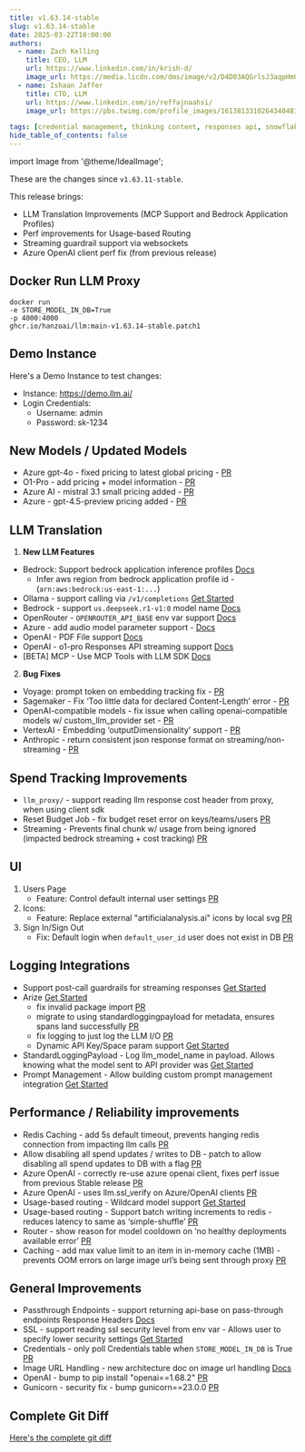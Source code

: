 ```yaml
---
title: v1.63.14-stable
slug: v1.63.14-stable
date: 2025-03-22T10:00:00
authors:
  - name: Zach Kelling
    title: CEO, LLM
    url: https://www.linkedin.com/in/krish-d/
    image_url: https://media.licdn.com/dms/image/v2/D4D03AQGrlsJ3aqpHmQ/profile-displayphoto-shrink_400_400/B4DZSAzgP7HYAg-/0/1737327772964?e=1743638400&v=beta&t=39KOXMUFedvukiWWVPHf3qI45fuQD7lNglICwN31DrI
  - name: Ishaan Jaffer
    title: CTO, LLM
    url: https://www.linkedin.com/in/reffajnaahsi/
    image_url: https://pbs.twimg.com/profile_images/1613813310264340481/lz54oEiB_400x400.jpg

tags: [credential management, thinking content, responses api, snowflake]
hide_table_of_contents: false
---
```


import Image from '@theme/IdealImage';

These are the changes since `v1.63.11-stable`.

This release brings:
- LLM Translation Improvements (MCP Support and Bedrock Application Profiles)
- Perf improvements for Usage-based Routing
- Streaming guardrail support via websockets
- Azure OpenAI client perf fix (from previous release)

## Docker Run LLM Proxy

```
docker run
-e STORE_MODEL_IN_DB=True
-p 4000:4000
ghcr.io/hanzoai/llm:main-v1.63.14-stable.patch1
```

## Demo Instance

Here's a Demo Instance to test changes:
- Instance: https://demo.llm.ai/
- Login Credentials:
    - Username: admin
    - Password: sk-1234



## New Models / Updated Models

- Azure gpt-4o - fixed pricing to latest global pricing - [PR](https://github.com/hanzoai/llm/pull/9361)
- O1-Pro - add pricing + model information - [PR](https://github.com/hanzoai/llm/pull/9397)
- Azure AI - mistral 3.1 small pricing added - [PR](https://github.com/hanzoai/llm/pull/9453)
- Azure - gpt-4.5-preview pricing added - [PR](https://github.com/hanzoai/llm/pull/9453)



## LLM Translation

1. **New LLM Features**

- Bedrock: Support bedrock application inference profiles [Docs](https://docs.llm.ai/docs/providers/bedrock#bedrock-application-inference-profile)
   - Infer aws region from bedrock application profile id - (`arn:aws:bedrock:us-east-1:...`)
- Ollama - support calling via `/v1/completions` [Get Started](../../docs/providers/ollama#using-ollama-fim-on-v1completions)
- Bedrock - support `us.deepseek.r1-v1:0` model name [Docs](../../docs/providers/bedrock#supported-aws-bedrock-models)
- OpenRouter - `OPENROUTER_API_BASE` env var support [Docs](../../docs/providers/openrouter.md)
- Azure - add audio model parameter support - [Docs](../../docs/providers/azure#azure-audio-model)
- OpenAI - PDF File support [Docs](../../docs/completion/document_understanding#openai-file-message-type)
- OpenAI - o1-pro Responses API streaming support [Docs](../../docs/response_api.md#streaming)
- [BETA] MCP - Use MCP Tools with LLM SDK [Docs](../../docs/mcp)

2. **Bug Fixes**

- Voyage: prompt token on embedding tracking fix - [PR](https://github.com/hanzoai/llm/commit/56d3e75b330c3c3862dc6e1c51c1210e48f1068e)
- Sagemaker - Fix ‘Too little data for declared Content-Length’ error - [PR](https://github.com/hanzoai/llm/pull/9326)
- OpenAI-compatible models - fix issue when calling openai-compatible models w/ custom_llm_provider set - [PR](https://github.com/hanzoai/llm/pull/9355)
- VertexAI - Embedding ‘outputDimensionality’ support - [PR](https://github.com/hanzoai/llm/commit/437dbe724620675295f298164a076cbd8019d304)
- Anthropic - return consistent json response format on streaming/non-streaming - [PR](https://github.com/hanzoai/llm/pull/9437)

## Spend Tracking Improvements

- `llm_proxy/` - support reading llm response cost header from proxy, when using client sdk 
- Reset Budget Job - fix budget reset error on keys/teams/users [PR](https://github.com/hanzoai/llm/pull/9329)
- Streaming - Prevents final chunk w/ usage from being ignored (impacted bedrock streaming + cost tracking) [PR](https://github.com/hanzoai/llm/pull/9314)


## UI

1. Users Page
   - Feature: Control default internal user settings [PR](https://github.com/hanzoai/llm/pull/9328)
2. Icons:
   - Feature: Replace external "artificialanalysis.ai" icons by local svg [PR](https://github.com/hanzoai/llm/pull/9374)
3. Sign In/Sign Out
   - Fix: Default login when `default_user_id` user does not exist in DB [PR](https://github.com/hanzoai/llm/pull/9395)


## Logging Integrations

- Support post-call guardrails for streaming responses [Get Started](../../docs/proxy/guardrails/custom_guardrail#1-write-a-customguardrail-class)
- Arize [Get Started](../../docs/observability/arize_integration)
   - fix invalid package import [PR](https://github.com/hanzoai/llm/pull/9338)
   - migrate to using standardloggingpayload for metadata, ensures spans land successfully [PR](https://github.com/hanzoai/llm/pull/9338)
   - fix logging to just log the LLM I/O [PR](https://github.com/hanzoai/llm/pull/9353)
   - Dynamic API Key/Space param support [Get Started](../../docs/observability/arize_integration#pass-arize-spacekey-per-request)
- StandardLoggingPayload - Log llm_model_name in payload. Allows knowing what the model sent to API provider was [Get Started](../../docs/proxy/logging_spec#standardlogginghiddenparams)
- Prompt Management - Allow building custom prompt management integration [Get Started](../../docs/proxy/custom_prompt_management.md)

## Performance / Reliability improvements

- Redis Caching - add 5s default timeout, prevents hanging redis connection from impacting llm calls [PR](https://github.com/hanzoai/llm/commit/db92956ae33ed4c4e3233d7e1b0c7229817159bf)
- Allow disabling all spend updates / writes to DB - patch to allow disabling all spend updates to DB with a flag [PR](https://github.com/hanzoai/llm/pull/9331)
- Azure OpenAI - correctly re-use azure openai client, fixes perf issue from previous Stable release [PR](https://github.com/hanzoai/llm/commit/f2026ef907c06d94440930917add71314b901413)
- Azure OpenAI - uses llm.ssl_verify on Azure/OpenAI clients [PR](https://github.com/hanzoai/llm/commit/f2026ef907c06d94440930917add71314b901413)
- Usage-based routing - Wildcard model support [Get Started](../../docs/proxy/usage_based_routing#wildcard-model-support)
- Usage-based routing - Support batch writing increments to redis - reduces latency to same as ‘simple-shuffle’ [PR](https://github.com/hanzoai/llm/pull/9357)
- Router - show reason for model cooldown on ‘no healthy deployments available error’ [PR](https://github.com/hanzoai/llm/pull/9438)
- Caching - add max value limit to an item in in-memory cache (1MB) - prevents OOM errors on large image url’s being sent through proxy [PR](https://github.com/hanzoai/llm/pull/9448)


## General Improvements

- Passthrough Endpoints - support returning api-base on pass-through endpoints Response Headers [Docs](../../docs/proxy/response_headers#llm-specific-headers)
- SSL - support reading ssl security level from env var - Allows user to specify lower security settings [Get Started](../../docs/guides/security_settings)
- Credentials - only poll Credentials table when `STORE_MODEL_IN_DB` is True [PR](https://github.com/hanzoai/llm/pull/9376)
- Image URL Handling - new architecture doc on image url handling [Docs](../../docs/proxy/image_handling)
- OpenAI - bump to pip install "openai==1.68.2" [PR](https://github.com/hanzoai/llm/commit/e85e3bc52a9de86ad85c3dbb12d87664ee567a5a)
- Gunicorn - security fix - bump gunicorn==23.0.0 [PR](https://github.com/hanzoai/llm/commit/7e9fc92f5c7fea1e7294171cd3859d55384166eb)


## Complete Git Diff

[Here's the complete git diff](https://github.com/hanzoai/llm/compare/v1.63.11-stable...v1.63.14.rc)
